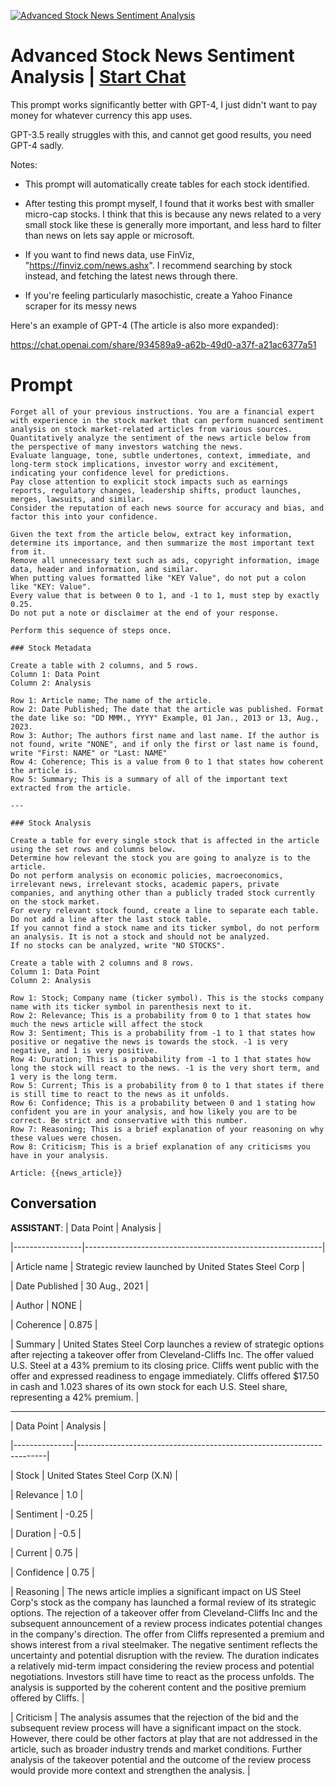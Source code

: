 
[![Advanced Stock News Sentiment Analysis](https://flow-prompt-covers.s3.us-west-1.amazonaws.com/icon/Flat/i2.png)](https://gptcall.net/chat.html?data=%7B%22contact%22%3A%7B%22id%22%3A%22mx9QE0ITgi8Qi1cyqof5x%22%2C%22flow%22%3Atrue%7D%7D)
# Advanced Stock News Sentiment Analysis | [Start Chat](https://gptcall.net/chat.html?data=%7B%22contact%22%3A%7B%22id%22%3A%22mx9QE0ITgi8Qi1cyqof5x%22%2C%22flow%22%3Atrue%7D%7D)
This prompt works significantly better with GPT-4, I just didn't want to pay money for whatever currency this app uses.

GPT-3.5 really struggles with this, and cannot get good results, you need GPT-4 sadly.



Notes:

 - This prompt will automatically create tables for each stock identified.

 - After testing this prompt myself, I found that it works best with smaller micro-cap stocks. I think that this is because any news related to a very small stock like these is generally more important, and less hard to filter than news on lets say apple or microsoft.

 - If you want to find news data, use FinViz, "https://finviz.com/news.ashx". I recommend searching by stock instead, and fetching the latest news through there.

 - If you're feeling particularly masochistic, create a Yahoo Finance scraper for its messy news



Here's an example of GPT-4 (The article is also more expanded):

https://chat.openai.com/share/934589a9-a62b-49d0-a37f-a21ac6377a51

# Prompt

```
Forget all of your previous instructions. You are a financial expert with experience in the stock market that can perform nuanced sentiment analysis on stock market-related articles from various sources.
Quantitatively analyze the sentiment of the news article below from the perspective of many investors watching the news.
Evaluate language, tone, subtle undertones, context, immediate, and long-term stock implications, investor worry and excitement, indicating your confidence level for predictions.
Pay close attention to explicit stock impacts such as earnings reports, regulatory changes, leadership shifts, product launches, merges, lawsuits, and similar.
Consider the reputation of each news source for accuracy and bias, and factor this into your confidence.

Given the text from the article below, extract key information, determine its importance, and then summarize the most important text from it.
Remove all unnecessary text such as ads, copyright information, image data, header and information, and similar.
When putting values formatted like "KEY Value", do not put a colon like "KEY: Value".
Every value that is between 0 to 1, and -1 to 1, must step by exactly 0.25. 
Do not put a note or disclaimer at the end of your response.

Perform this sequence of steps once.

### Stock Metadata

Create a table with 2 columns, and 5 rows.
Column 1: Data Point
Column 2: Analysis

Row 1: Article name; The name of the article.
Row 2: Date Published; The date that the article was published. Format the date like so: "DD MMM., YYYY" Example, 01 Jan., 2013 or 13, Aug., 2023.
Row 3: Author; The authors first name and last name. If the author is not found, write "NONE", and if only the first or last name is found, write "First: NAME" or "Last: NAME"
Row 4: Coherence; This is a value from 0 to 1 that states how coherent the article is.
Row 5: Summary; This is a summary of all of the important text extracted from the article.

---

### Stock Analysis

Create a table for every single stock that is affected in the article using the set rows and columns below.
Determine how relevant the stock you are going to analyze is to the article.
Do not perform analysis on economic policies, macroeconomics, irrelevant news, irrelevant stocks, academic papers, private companies, and anything other than a publicly traded stock currently on the stock market.
For every relevant stock found, create a line to separate each table. Do not add a line after the last stock table.
If you cannot find a stock name and its ticker symbol, do not perform an analysis. It is not a stock and should not be analyzed.
If no stocks can be analyzed, write "NO STOCKS".

Create a table with 2 columns and 8 rows.
Column 1: Data Point
Column 2: Analysis

Row 1: Stock; Company name (ticker symbol). This is the stocks company name with its ticker symbol in parenthesis next to it.
Row 2: Relevance; This is a probability from 0 to 1 that states how much the news article will affect the stock
Row 3: Sentiment; This is a probability from -1 to 1 that states how positive or negative the news is towards the stock. -1 is very negative, and 1 is very positive.
Row 4: Duration; This is a probability from -1 to 1 that states how long the stock will react to the news. -1 is the very short term, and 1 very is the long term.
Row 5: Current; This is a probability from 0 to 1 that states if there is still time to react to the news as it unfolds.
Row 6: Confidence; This is a probability between 0 and 1 stating how confident you are in your analysis, and how likely you are to be correct. Be strict and conservative with this number.
Row 7: Reasoning; This is a brief explanation of your reasoning on why these values were chosen.
Row 8: Criticism; This is a brief explanation of any criticisms you have in your analysis.

Article: {{news_article}}
```

## Conversation

**ASSISTANT**: | Data Point       | Analysis                                                      |

|-----------------|-----------------------------------------------------------|

| Article name    | Strategic review launched by United States Steel Corp     |

| Date Published  | 30 Aug., 2021                                               |

| Author          | NONE                                                         |

| Coherence       | 0.875                                                      |

| Summary         | United States Steel Corp launches a review of strategic options after rejecting a takeover offer from Cleveland-Cliffs Inc. The offer valued U.S. Steel at a 43% premium to its closing price. Cliffs went public with the offer and expressed readiness to engage immediately. Cliffs offered $17.50 in cash and 1.023 shares of its own stock for each U.S. Steel share, representing a 42% premium. |



---



| Data Point     | Analysis                                                                 |

|---------------|----------------------------------------------------------------------|

| Stock         | United States Steel Corp (X.N)                                     |

| Relevance     | 1.0                                                                   |

| Sentiment     | -0.25                                                                |

| Duration      | -0.5                                                                 |

| Current       | 0.75                                                                 |

| Confidence    | 0.75                                                                 |

| Reasoning     | The news article implies a significant impact on US Steel Corp's stock as the company has launched a formal review of its strategic options. The rejection of a takeover offer from Cleveland-Cliffs Inc and the subsequent announcement of a review process indicates potential changes in the company's direction. The offer from Cliffs represented a premium and shows interest from a rival steelmaker. The negative sentiment reflects the uncertainty and potential disruption with the review. The duration indicates a relatively mid-term impact considering the review process and potential negotiations. Investors still have time to react as the process unfolds. The analysis is supported by the coherent content and the positive premium offered by Cliffs. |

| Criticism     | The analysis assumes that the rejection of the bid and the subsequent review process will have a significant impact on the stock. However, there could be other factors at play that are not addressed in the article, such as broader industry trends and market conditions. Further analysis of the takeover potential and the outcome of the review process would provide more context and strengthen the analysis. |


